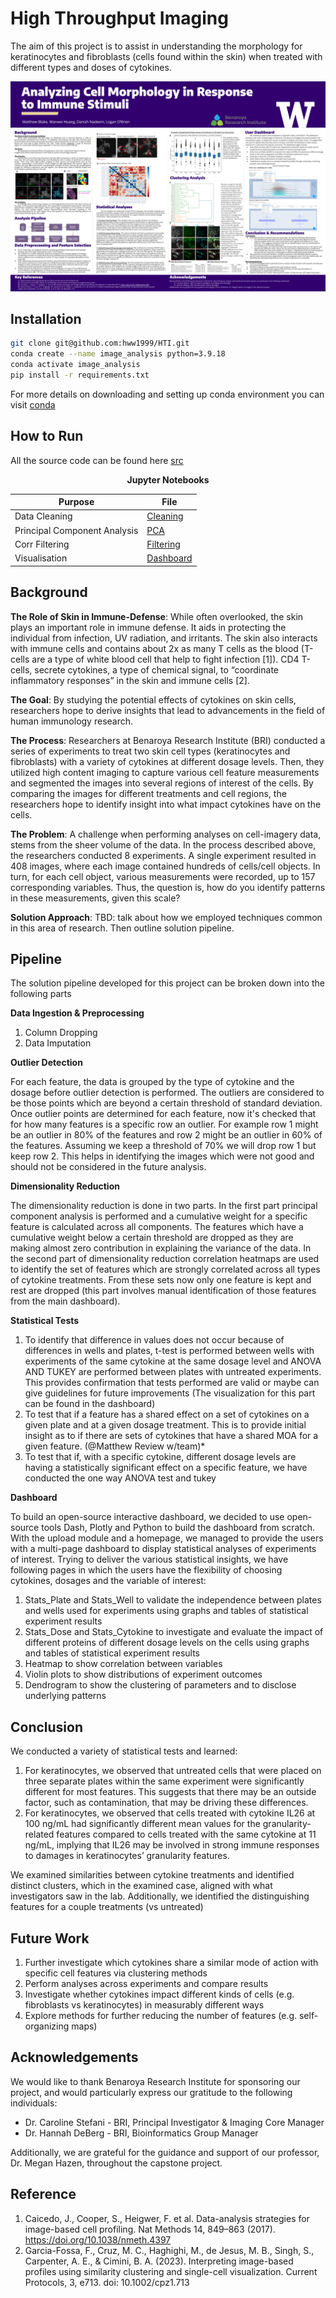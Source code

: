 # High Throughput Imaging 

The aim of this project is to assist in understanding the morphology for keratinocytes and fibroblasts (cells found within the skin) when treated with different 
types and doses of cytokines. 

![poster](https://github.com/hww1999/HTI/blob/main/Poster.pptx.png)

## Installation 

```bash
git clone git@github.com:hww1999/HTI.git
conda create --name image_analysis python=3.9.18
conda activate image_analysis
pip install -r requirements.txt
```

For more details on downloading and setting up conda environment you can visit [conda](https://docs.anaconda.com/free/miniconda/index.html)

## How to Run 

All the source code can be found here [src](https://github.com/hww1999/HTI/tree/main/Final/src)

<div align="center">

**Jupyter Notebooks** 


| Purpose | File |
|---------|------|
|Data Cleaning| [Cleaning](https://github.com/hww1999/HTI/blob/main/Final/Jupyter%20Notebooks/01.%20data_cleaning.ipynb)|
|Principal Component Analysis| [PCA](https://github.com/hww1999/HTI/blob/main/Final/Jupyter%20Notebooks/02.%20pca_1.ipynb)|
|Corr Filtering| [Filtering](https://github.com/hww1999/HTI/blob/main/Final/Jupyter%20Notebooks/03.%20corr_filtering.ipynb)|
|Visualisation| [Dashboard](https://github.com/hww1999/HTI/blob/main/Final/Dashboard/app.py)|

</div>

## Background

**The Role of Skin in Immune-Defense**: 
While often overlooked, the skin plays an important role in immune defense. It aids in protecting the individual from infection, UV radiation, and irritants. 
The skin also interacts with immune cells and contains about 2x as many T cells as the blood (T-cells are a type of white blood cell that help to fight infection [1]). CD4 T-cells, secrete cytokines, a type of chemical signal, to “coordinate inflammatory responses” in the skin and immune cells [2]. 

**The Goal**:
By studying the potential effects of cytokines on skin cells, researchers hope to derive insights that lead to advancements in the field of human immunology research. 

**The Process**:
Researchers at Benaroya Research Institute (BRI) conducted a series of experiments to treat two skin cell types (keratinocytes and fibroblasts) with a variety of cytokines at different dosage levels. Then, they utilized high content imaging to capture various cell feature measurements and segmented the images into several regions of interest of the cells. By comparing the images for different treatments and cell regions, the researchers hope to identify insight into what impact cytokines have on the cells.

**The Problem**: 
A challenge when performing analyses on cell-imagery data, stems from the sheer volume of the data. In the process described above, the researchers conducted 8 experiments. A single experiment resulted in 408 images, where each image contained hundreds of cells/cell objects. In turn, for each cell object, various measurements were recorded, up to 157 corresponding variables. Thus, the question is, how do you identify patterns in these measurements, given this scale?

**Solution Approach**:
TBD: talk about how we employed techniques common in this area of research. Then outline solution pipeline. 

## Pipeline

The solution pipeline developed for this project can be broken down into the following parts 

**Data Ingestion & Preprocessing**
1. Column Dropping
2. Data Imputation


**Outlier Detection**

For each feature, the data is grouped by the type of cytokine and the dosage before outlier detection is performed. The outliers are considered to be those points which are beyond a certain threshold of standard deviation. Once outlier points are determined for each feature, now it's checked that for how many features is a specific row an outlier. For example row 1 might be an outlier in 80% of the features and row 2 might be an outlier in 60% of the features. Assuming we keep a threshold of 70% we will drop row 1 but keep row 2. This helps in identifying the images which were not good and should not be considered in the future analysis. 

**Dimensionality Reduction**

The dimensionality reduction is done in two parts. In the first part principal component analysis is performed and a cumulative weight for a specific feature is calculated across all components. The features which have a cumulative weight below a certain threshold are dropped as they are making almost zero contribution in explaining the variance of the data. In the second part of dimensionality reduction correlation heatmaps are used to identify the set of features which are strongly correlated across all types of cytokine treatments. From these sets now only one feature is kept and rest are dropped (this part involves manual identification of those features from the main dashboard). 


**Statistical Tests**
1. To identify that difference in values does not occur because of differences in wells and plates, t-test is performed between wells with experiments of the same cytokine at the same dosage level and ANOVA AND TUKEY are performed between plates with untreated experiments. This provides confirmation that tests performed are valid or maybe can give guidelines for future improvements (The visualization for this part can be found in the dashboard)
2. To test that if a feature has a shared effect on a set of cytokines on a given plate and at a given dosage treatment. This is to provide initial insight as to if there are sets of cytokines that have a shared MOA for a given feature. (@Matthew Review w/team)*
3. To test that if, with a specific cytokine, different dosage levels are having a statistically significant effect on a specific feature, we have conducted the one way ANOVA test and tukey 

**Dashboard**

To build an open-source interactive dashboard, we decided to use open-source tools Dash, Plotly and Python to build the dashboard from scratch. With the upload module and a homepage, we managed to provide the users with a multi-page dashboard to display statistical analyses of experiments of interest. Trying to deliver the various statistical insights, we have following pages in which the users have the flexibility of choosing cytokines, dosages and the variable of interest:
1. Stats_Plate and Stats_Well to validate the independence between plates and wells used for experiments using graphs and tables of statistical experiment results
2. Stats_Dose and Stats_Cytokine to investigate and evaluate the impact of different proteins of different dosage levels on the cells using graphs and tables of statistical experiment results
3. Heatmap to show correlation between variables
4. Violin plots to show distributions of experiment outcomes
5. Dendrogram to show the clustering of parameters and to disclose underlying patterns


## Conclusion

We conducted a variety of statistical tests and learned:
1. For keratinocytes, we observed that untreated cells that were placed on three separate plates within the same experiment were significantly different for most features. This suggests that there may be an outside factor, such as contamination, that may be driving these differences.
2. For keratinocytes, we observed that cells treated with cytokine IL26 at 100 ng/mL had significantly different mean values for the granularity-related features compared to cells treated with the same cytokine at 11 ng/mL, implying that IL26 may be involved in strong immune responses to damages in keratinocytes’ granularity features.

We examined similarities between cytokine treatments and identified distinct clusters, which in the examined case, aligned with what investigators saw in the lab. Additionally, we identified the distinguishing features for a couple treatments (vs untreated)

## Future Work
1. Further investigate which cytokines share a similar mode of action with specific cell features via clustering methods
2. Perform analyses across experiments and compare results
3. Investigate whether cytokines impact different kinds of cells (e.g. fibroblasts vs keratinocytes) in measurably different ways
4. Explore methods for further reducing the number of features (e.g. self-organizing maps)

## Acknowledgements

We would like to thank Benaroya Research Institute for sponsoring our project, and would particularly express our gratitude to the following individuals:
- Dr. Caroline Stefani - BRI, Principal Investigator & Imaging Core Manager
- Dr. Hannah DeBerg - BRI, Bioinformatics Group Manager

Additionally, we are grateful for the guidance and support of our professor, Dr. Megan Hazen, throughout the capstone project.

## Reference
1. Caicedo, J., Cooper, S., Heigwer, F. et al. Data-analysis strategies for image-based cell profiling. Nat Methods 14, 849–863 (2017). https://doi.org/10.1038/nmeth.4397
2. Garcia-Fossa, F., Cruz, M. C., Haghighi, M., de Jesus, M. B., Singh, S., Carpenter, A. E., & Cimini, B. A. (2023). Interpreting image-based profiles using similarity clustering and single-cell visualization. Current Protocols, 3, e713. doi: 10.1002/cpz1.713



